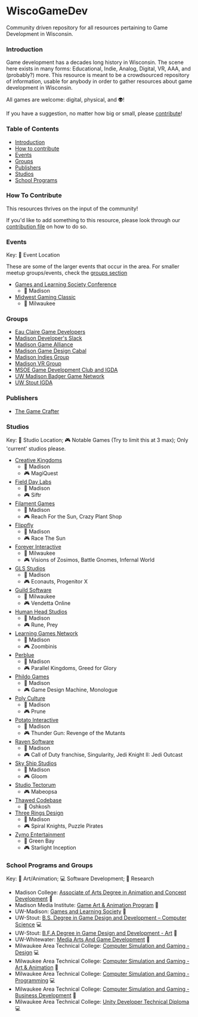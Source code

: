# WiscoGameDev
Community driven repository for all resources pertaining to Game Development in Wisconsin.


### Introduction
Game development has a decades long history in Wisconsin. The scene here exists in many forms: Educational, Indie, Analog, Digital, VR, AAA, and (probably?) more. This resource is meant to be a crowdsourced repository of information, usable for anybody in order to gather resources about game development in Wisconsin. 

All games are welcome: digital, physical, and :alien:!

If you have a suggestion, no matter how big or small, please [contribute](CONTRIBUTING.md)!


### Table of Contents
- [Introduction](#introduction)
- [How to contribute](#how-to-contribute)
- [Events](#events)
- [Groups](#groups)
- [Publishers](#publishers)
- [Studios](#studios)
- [School Programs](#school-programs-and-groups)


### How To Contribute
This resources thrives on the input of the community!

If you'd like to add something to this resource, please look through our [contribution file](CONTRIBUTING.md) on how to do so.


### Events

Key: :round_pushpin: Event Location

These are some of the larger events that occur in the area. For smaller meetup groups/events, check the [groups section](#groups)
- [Games and Learning Society Conference](http://glsconference.org/)
  - :round_pushpin: Madison
- [Midwest Gaming Classic](https://www.midwestgamingclassic.com/)
  - :round_pushpin: Milwaukee


### Groups
- [Eau Claire Game Developers](http://ecgamedevs.tumblr.com/)
- [Madison Developer's Slack](https://madisongamedev.slack.com/messages/gamedev/)
- [Madison Game Alliance](http://madisongamealliance.com/index.html)
- [Madison Game Design Cabal](http://www.meetup.com/madcabal/)
- [Madison Indies Group](https://www.facebook.com/groups/madisonindies/)
- [Madison VR Group](http://www.meetup.com/Madison-VR/)
- [MSOE Game Development Club and IGDA](https://www.facebook.com/MSOEGameDevClub/)
- [UW Madison Badger Game Network](https://www.facebook.com/groups/badgergamenetwork/)
- [UW Stout IGDA](https://www.facebook.com/uwstoutigda)


### Publishers
- [The Game Crafter](https://www.thegamecrafter.com/)


### Studios

Key: :round_pushpin: Studio Location; :video_game: Notable Games (Try to limit this at 3 max); Only 'current' studios please.

- [Creative Kingdoms](http://www.creativekingdoms.com/)
  - :round_pushpin: Madison
  - :video_game: MagiQuest
- [Field Day Labs](http://wid.wisc.edu/research/fielddaylab/)
  - :round_pushpin: Madison
  - :video_game: Siftr
- [Filament Games](https://www.filamentgames.com/)
  - :round_pushpin: Madison
  - :video_game: Reach For the Sun, Crazy Plant Shop
- [Flippfly](http://flippfly.com/)
  - :round_pushpin: Madison
  - :video_game: Race The Sun
- [Forever Interactive](http://foreverinteractive.com/)
  - :round_pushpin: Milwaukee
  - :video_game: Visions of Zosimos, Battle Gnomes, Infernal World
- [GLS Studios](http://www.glsstudios.com/)
  - :round_pushpin: Madison
  - :video_game: Econauts, Progenitor X
- [Guild Software](http://www.guildsoftware.com/)
  - :round_pushpin: Milwaukee
  - :video_game: Vendetta Online
- [Human Head Studios](http://www.humanhead.com/)
  - :round_pushpin: Madison
  - :video_game: Rune, Prey
- [Learning Games Network](http://learninggamesnetwork.org/)
  - :round_pushpin: Madison
  - :video_game: Zoombinis
- [Perblue](http://www.perblue.com/)
  - :round_pushpin: Madison
  - :video_game: Parallel Kingdoms, Greed for Glory
- [Phildo Games](http://phildogames.com/)
  - :round_pushpin: Madison
  - :video_game: Game Design Machine, Monologue
- [Poly Culture](http://www.polyculture.co/)
  - :round_pushpin: Madison
  - :video_game: Prune
- [Potato Interactive](http://rottentater.com/)
  - :round_pushpin: Madison
  - :video_game: Thunder Gun: Revenge of the Mutants
- [Raven Software](http://www.ravensoftware.com/)
  - :round_pushpin: Madison
  - :video_game: Call of Duty franchise, Singularity, Jedi Knight II: Jedi Outcast
- [Sky Ship Studios](http://www.skyshipstudios.com/)
  - :round_pushpin: Madison
  - :video_game: Gloom
- [Studio Tectorum](http://www.studiotectorum.com)
  - :video_game: Mabeopsa
- [Thawed Codebase](http://www.thawedcodebase.com/)
  - :round_pushpin: Oshkosh
- [Three Rings Design](http://www.threerings.net/)
  - :round_pushpin: Madison
  - :video_game: Spiral Knights, Puzzle Pirates
- [Zymo Entertainment](http://www.zymoent.com/)
  - :round_pushpin: Green Bay
  - :video_game: Starlight Inception


### School Programs and Groups

Key: :art: Art/Animation; :computer: Software Development; :apple: Research

- Madison College: [Associate of Arts Degree in Animation and Concept Development](http://madisoncollege.edu/program-info/animation) :art:
- Madison Media Institute: [Game Art & Animation Program](http://www.mediainstitute.edu/video-game-design-school-madison) :art:
- UW-Madison: [Games and Learning Society](http://www.gameslearningsociety.org/) :apple:
- UW-Stout: [B.S. Degree in Game Design and Development – Computer Science](http://www.uwstout.edu/programs/bsgdd/) :computer:
- UW-Stout: [B.F.A Degree in Game Design and Development - Art](http://www.uwstout.edu/programs/bfagdd/) :art:
- UW-Whitewater: [Media Arts And Game Development](http://www.uww.edu/cac/magd) :art:
- Milwaukee Area Technical College: [Computer Simulation and Gaming - Design](http://www.matc.edu/media_creative_arts/degrees/computer-simulation-gaming.cfm) :computer:
- Milwaukee Area Technical College: [Computer Simulation and Gaming - Art & Animation](http://www.matc.edu/media_creative_arts/degrees/computer-simulation-gaming.cfm) :art:
- Milwaukee Area Technical College: [Computer Simulation and Gaming - Programming](http://www.matc.edu/media_creative_arts/degrees/computer-simulation-gaming.cfm) :computer:
- Milwaukee Area Technical College: [Computer Simulation and Gaming - Business Development](http://www.matc.edu/media_creative_arts/degrees/computer-simulation-gaming.cfm) :apple:
- Milwaukee Area Technical College: [Unity Developer Technical Diploma](http://www.matc.edu/media_creative_arts/diplomas/unity-developer.cfm) :computer:
